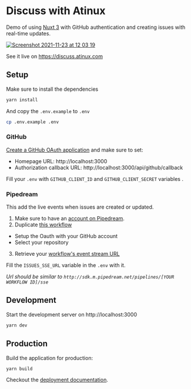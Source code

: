 # Discuss with Atinux

Demo of using [Nuxt 3](https://v3.nuxtjs.org) with GitHub authentication and creating issues with real-time updates.

[![Screenshot 2021-11-23 at 12 03 19](https://user-images.githubusercontent.com/904724/143013142-4da8d459-6e88-446b-8f1c-98d69ca428a4.png)](https://discuss.atinux.com)

See it live on https://discuss.atinux.com

## Setup

Make sure to install the dependencies

```bash
yarn install
```

And copy the `.env.example` to `.env`

```bash
cp .env.example .env
```

### GitHub

[Create a GitHub OAuth application](https://github.com/settings/applications/new) and make sure to set:

- Homepage URL: http://localhost:3000
- Authorization callback URL: http://localhost:3000/api/github/callback

Fill your `.env` with `GITHUB_CLIENT_ID` and `GITHUB_CLIENT_SECRET` variables .

### Pipedream

This add the live events when issues are created or updated.

1. Make sure to have an [account on Pipedream](https://typedream.com/?via=atinux).
2. Duplicate [this workflow](https://pipedream.com/@Atinux/github-issues-sse-p_NMCQbeB)
  - Setup the Oauth with your GitHub account
  - Select your repository
3. Retrieve your [workflow's event stream URL](https://pipedream.com/docs/destinations/sse/#receiving-events)

Fill the `ISSUES_SSE_URL` variable in the `.env` with it.

*Url should be similar to `http://sdk.m.pipedream.net/pipelines/[YOUR WORKFLOW ID]/sse`*

## Development

Start the development server on http://localhost:3000

```bash
yarn dev
```

## Production

Build the application for production:

```bash
yarn build
```

Checkout the [deployment documentation](https://v3.nuxtjs.org/docs/deployment).
